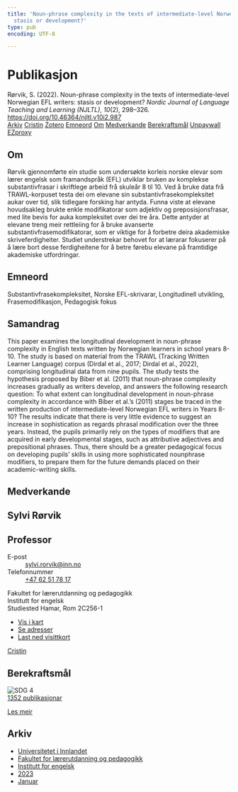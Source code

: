 ```yaml
---
title: 'Noun-phrase complexity in the texts of intermediate-level Norwegian EFL writers:
  stasis or development?'
type: pub
encoding: UTF-8

---
```

<h1>Publikasjon</h1>
<article id="csl-bib-container-IJV69BJX" class="csl-bib-container">
  <div class="csl-bib-body"> <div class="csl-entry">Rørvik, S. (2022). Noun-phrase complexity in the texts of intermediate-level Norwegian EFL writers: stasis or development? <i>Nordic Journal of Language Teaching and Learning (NJLTL)</i>, <i>10</i>(2), 298–326. <a href="https://doi.org/10.46364/njltl.v10i2.987">https://doi.org/10.46364/njltl.v10i2.987</a></div> </div>
  <div class="csl-bib-buttons">
    <a href="#taxonomy-article-IJV69BJX" alt="archive" class="csl-bib-button">Arkiv</a>
    <a href="https://app.cristin.no/results/show.jsf?id=2113839" alt="Cristin" class="csl-bib-button">Cristin</a>
    <a href="http://zotero.org/groups/5881554/items/IJV69BJX" alt="Zotero" class="csl-bib-button">Zotero</a>
    <a href="#keywords-article-IJV69BJX" alt="keywords" class="csl-bib-button">Emneord</a>
    <a href="#about-article-IJV69BJX" alt="about_pub" class="csl-bib-button">Om</a>
    <a href="#contributors-article-IJV69BJX" alt="contributors" class="csl-bib-button">Medverkande</a>
    <a href="#sdg-article-IJV69BJX" alt="sdg" class="csl-bib-button">Berekraftsmål</a>
    <a href="https://journal.uia.no/index.php/NJLTL/article/download/987/803" alt="Unpaywall" class="csl-bib-button">Unpaywall</a>
    <a href="https://journal.uia.no/index.php/NJLTL/article/download/987/803" alt="EZproxy" class="csl-bib-button">EZproxy</a>
  </div>
  <div id="csl-bib-meta-container-IJV69BJX"></div>
</article>
<div id="csl-bib-meta-IJV69BJX" class="csl-bib-meta">
  <article id="about-article-IJV69BJX" class="about_pub-article">
    <h1>Om</h1>
    Rørvik gjennomførte ein studie som undersøkte korleis norske elevar som lærer engelsk som framandspråk (EFL) utviklar bruken av komplekse substantivfrasar i skriftlege arbeid frå skuleår 8 til 10. Ved å bruke data frå TRAWL-korpuset testa dei om elevane sin substantivfrasekompleksitet aukar over tid, slik tidlegare forsking har antyda. Funna viste at elevane hovudsakleg brukte enkle modifikatorar som adjektiv og preposisjonsfrasar, med lite bevis for auka kompleksitet over dei tre åra. Dette antyder at elevane treng meir rettleiing for å bruke avanserte substantivfrasemodifikatorar, som er viktige for å forbetre deira akademiske skriveferdigheiter. Studiet understrekar behovet for at lærarar fokuserer på å lære bort desse ferdigheitene for å betre førebu elevane på framtidige akademiske utfordringar.
  </article>
  <article id="keywords-article-IJV69BJX" class="keywords-article">
    <h1>Emneord</h1>
    Substantivfrasekompleksitet, Norske EFL-skrivarar, Longitudinell utvikling, Frasemodifikasjon, Pedagogisk fokus
  </article>
  <article id="abstract-article-IJV69BJX" class="abstract-article">
    <h1>Samandrag</h1>
    This paper examines the longitudinal development in noun-phrase complexity in English texts 
written by Norwegian learners in school years 8-10. The study is based on material from the 
TRAWL (Tracking Written Learner Language) corpus (Dirdal et al., 2017; Dirdal et al., 2022), 
comprising longitudinal data from nine pupils. The study tests the hypothesis proposed by Biber 
et al. (2011) that noun-phrase complexity increases gradually as writers develop, and answers 
the following research question: To what extent can longitudinal development in noun-phrase 
complexity in accordance with Biber et al.’s (2011) stages be traced in the written production of 
intermediate-level Norwegian EFL writers in Years 8-10? The results indicate that there is very 
little evidence to suggest an increase in sophistication as regards phrasal modification over the 
three years. Instead, the pupils primarily rely on the types of modifiers that are acquired in early 
developmental stages, such as attributive adjectives and prepositional phrases. Thus, there should 
be a greater pedagogical focus on developing pupils’ skills in using more sophisticated nounphrase modifiers, to prepare them for the future demands placed on their academic-writing skills.
  </article>
  <article id="contributors-article-IJV69BJX" class="contributors-article">
    <h1>Medverkande</h1>
    <div class="personas"> <div class="vrtx-hinn-person-card"> <div class="photo"> <i class="lar la-user-circle missing-person"></i> </div> <div class="info"> <hgroup><h1>Sylvi Rørvik</h1> <h2>Professor</h2> </hgroup><dl> <dt>E-post</dt> <dd> <a href="mailto:sylvi.rorvik@inn.no">sylvi.rorvik@inn.no</a> </dd> <dt>Telefonnummer</dt> <dd><a href="tel:+4762517817"> +47 62 51 78 17 </a></dd> </dl> <p> Fakultet for lærerutdanning og pedagogikk<br> Institutt for engelsk<br> Studiested Hamar, Rom 2C256-1 </p> <ul class="vrtx-hinn-links"> <li><a href="https://www.google.com/maps?q=60.79625,11.07386">Vis i kart</a></li> <li><a href="https://www.inn.no/finn-en-ansatt/sylvi-rorvik.html#vrtx-hinn-addresses">Se adresser</a></li> <li><a href="https://www.inn.no/finn-en-ansatt/sylvi-rorvik.html?vrtx=vcf">Last ned visittkort</a></li> </ul> </div> </div> <a href="https://app.cristin.no/persons/show.jsf?id=15685" alt="Cristin URL" class="personas-cristin">Cristin</a> </div>
  </article>
  <article id="sdg-article-IJV69BJX" class="sdg-article">
    <h1>Berekraftsmål</h1>
    <div class="sdg-container"><div id="sdg4" class="sdg">
        <img src="{{< params subfolder >}}images/sdg/sdg04_nn.png" class="image" alt="SDG 4">
        <div class="sdg-overlay">
          <a href="{{< params subfolder >}}nn/archive/?sdg=4#archive" class="sdg-publication-count"><span>1352</span> publikasjonar</a>
          <p><a href="https://fn.no/om-fn/fns-baerekraftsmaal/god-utdanning?lang=nno-NO" class="sdg-read-more">Les meir</a></p>
        </div>
      </div></div>
  </article>
  <article id="taxonomy-article-IJV69BJX" class="taxonomy-article">
    <h1>Arkiv</h1>
    <ul>
      <li><a href="{{< params subfolder >}}nn/archive/?key=3DCRN523">Universitetet i Innlandet</a></li>
      <li><a href="{{< params subfolder >}}nn/archive/?key=WYNZA47F">Fakultet for lærerutdanning og pedagogikk</a></li>
      <li><a href="{{< params subfolder >}}nn/archive/?key=THSB4HN9">Institutt for engelsk</a></li>
      <li><a href="{{< params subfolder >}}nn/archive/?key=Z4WFKMZ4">2023</a></li>
      <li><a href="{{< params subfolder >}}nn/archive/?key=55GLASCH">Januar</a></li>
    </ul>
  </article>
</div>
